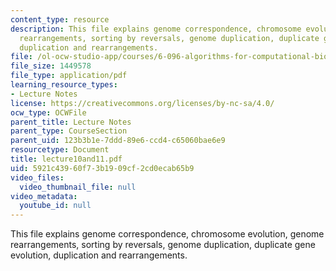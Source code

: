 ```yaml
---
content_type: resource
description: This file explains genome correspondence, chromosome evolution, genome
  rearrangements, sorting by reversals, genome duplication, duplicate gene evolution,
  duplication and rearrangements.
file: /ol-ocw-studio-app/courses/6-096-algorithms-for-computational-biology-spring-2005/5921c43960f73b1909cf2cd0ecab65b9_lecture10and11.pdf
file_size: 1449578
file_type: application/pdf
learning_resource_types:
- Lecture Notes
license: https://creativecommons.org/licenses/by-nc-sa/4.0/
ocw_type: OCWFile
parent_title: Lecture Notes
parent_type: CourseSection
parent_uid: 123b3b1e-7ddd-89e6-ccd4-c65060bae6e9
resourcetype: Document
title: lecture10and11.pdf
uid: 5921c439-60f7-3b19-09cf-2cd0ecab65b9
video_files:
  video_thumbnail_file: null
video_metadata:
  youtube_id: null
---
```

This file explains genome correspondence, chromosome evolution, genome rearrangements, sorting by reversals, genome duplication, duplicate gene evolution, duplication and rearrangements.